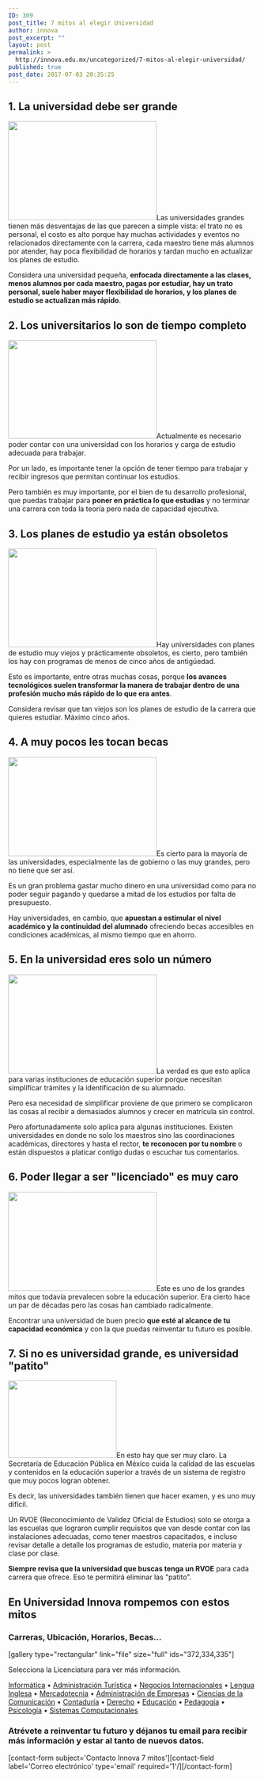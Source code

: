 ```yaml
---
ID: 309
post_title: 7 mitos al elegir Universidad
author: innova
post_excerpt: ""
layout: post
permalink: >
  http://innova.edu.mx/uncategorized/7-mitos-al-elegir-universidad/
published: true
post_date: 2017-07-03 20:35:25
---
```

## 1. La universidad debe ser grande

<img src="http://innova.edu.mx/wp-content/uploads/2017/07/mikael-kristenson-242070-copy-2-300x200.jpg" alt="" width="300" height="200" class="alignleft size-medium wp-image-313" />Las universidades grandes tienen más desventajas de las que parecen a simple vista: el trato no es personal, el costo es alto porque hay muchas actividades y eventos no relacionados directamente con la carrera, cada maestro tiene más alumnos por atender, hay poca flexibilidad de horarios y tardan mucho en actualizar los planes de estudio.

Considera una universidad pequeña, <strong>enfocada directamente a las clases, menos alumnos por cada maestro, pagas por estudiar, hay un trato personal, suele haber mayor flexibilidad de horarios, y los planes de estudio se actualizan más rápido</strong>.

## 2. Los universitarios lo son de tiempo completo

<img src="http://innova.edu.mx/wp-content/uploads/2017/07/sanah-suvarna-161883-copy-300x199.jpg" alt="" width="300" height="199" class="alignright size-medium wp-image-315" />Actualmente es necesario poder contar con una universidad con los horarios y carga de estudio adecuada para trabajar. 

Por un lado, es importante tener la opción de tener tiempo para trabajar y recibir ingresos que permitan continuar los estudios.

Pero también es muy importante, por el bien de tu desarrollo profesional, que puedas trabajar para <strong>poner en práctica lo que estudias</strong> y no terminar una carrera con toda la teoría pero nada de capacidad ejecutiva.

## 3. Los planes de estudio ya están obsoletos

<img src="http://innova.edu.mx/wp-content/uploads/2017/07/luca-bravo-65126-copy-2-300x199.jpg" alt="" width="300" height="199" class="alignleft size-medium wp-image-312" />Hay universidades con planes de estudio muy viejos y prácticamente obsoletos, es cierto, pero también los hay con programas de menos de cinco años de antigüedad.

Esto es importante, entre otras muchas cosas, porque <strong>los avances tecnológicos suelen transformar la manera de trabajar dentro de una profesión mucho más rápido de lo que era antes</strong>.

Considera revisar que tan viejos son los planes de estudio de la carrera que quieres estudiar. Máximo cinco años.

## 4. A muy pocos les tocan becas

<img src="http://innova.edu.mx/wp-content/uploads/2017/07/fabian-blank-78637-copy-300x200.jpg" alt="" width="300" height="200" class="alignright size-medium wp-image-316" />Es cierto para la mayoría de las universidades, especialmente las de gobierno o las muy grandes, pero no tiene que ser así.

Es un gran problema gastar mucho dinero en una universidad como para no poder seguir pagando y quedarse a mitad de los estudios por falta de presupuesto.

Hay universidades, en cambio, que <strong>apuestan a estimular el nivel académico y la continuidad del alumnado</strong> ofreciendo becas accesibles en condiciones académicas, al mismo tiempo que en ahorro.

## 5. En la universidad eres solo un número

<img src="http://innova.edu.mx/wp-content/uploads/2017/07/faustin-tuyambaze-135473-copy-3-300x200.jpg" alt="" width="300" height="200" class="alignleft size-medium wp-image-311" />La verdad es que esto aplica para varias instituciones de educación superior porque necesitan simplificar trámites y la identificación de su alumnado. 

Pero esa necesidad de simplificar proviene de que primero se complicaron las cosas al recibir a demasiados alumnos y crecer en matrícula sin control.

Pero afortunadamente solo aplica para algunas instituciones. Existen universidades en donde no solo los maestros sino las coordinaciones académicas, directores y hasta el rector, <strong>te reconocen por tu nombre</strong> o están dispuestos a platicar contigo dudas o escuchar tus comentarios.

## 6. Poder llegar a ser "licenciado" es muy caro

<img src="http://innova.edu.mx/wp-content/uploads/2017/07/rochelle-nicole-84911-copy-3-300x200.jpg" alt="" width="300" height="200" class="alignright size-medium wp-image-314" />Este es uno de los grandes mitos que todavía prevalecen sobre la educación superior. Era cierto hace un par de décadas pero las cosas han cambiado radicalmente.

Encontrar una universidad de buen precio <strong>que esté al alcance de tu capacidad económica</strong> y con la que puedas reinventar tu futuro es posible.

## 7. Si no es universidad grande, es universidad "patito"

<img src="http://innova.edu.mx/wp-content/uploads/2017/07/logo_sirvoems.jpg" alt="" width="219" height="156" class="alignleft size-full wp-image-317" />En esto hay que ser muy claro. La Secretaría de Educación Pública en México cuida la calidad de las escuelas y contenidos en la educación superior a través de un sistema de registro que muy pocos logran obtener.

Es decir, las universidades también tienen que hacer examen, y es uno muy difícil.

Un RVOE (Reconocimiento de Validez Oficial de Estudios) solo se otorga a las escuelas que lograron cumplir requisitos que van desde contar con las instalaciones adecuadas, como tener maestros capacitados, e incluso revisar detalle a detalle los programas de estudio, materia por materia y clase por clase.

<strong>Siempre revisa que la universidad que buscas tenga un RVOE</strong> para cada carrera que ofrece. Eso te permitirá eliminar las "patito".

## En Universidad Innova rompemos con estos mitos

### Carreras, Ubicación, Horarios, Becas… 

[gallery type="rectangular" link="file" size="full" ids="372,334,335"]

Selecciona la Licenciatura para ver más información.

<a href="http://innova.edu.mx/licenciatura-en-informatica/">Informática</a> • <a href="http://innova.edu.mx/licenciatura-en-administracion-turistica/">Administración Turística</a> • <a href="http://innova.edu.mx/licenciatura-en-negocios-internacionales/">Negocios Internacionales</a> • <a href="http://innova.edu.mx/licenciatura-en-lengua-inglesa/">Lengua Inglesa</a> • <a href="http://innova.edu.mx/licenciatura-en-mercadotecnia/">Mercadotecnia</a> • <a href="http://innova.edu.mx/licenciatura-en-administracion-de-empresas/">Administración de Empresas</a> • <a href="http://innova.edu.mx/licenciatura-en-ciencias-de-la-comunicacion/">Ciencias de la Comunicación</a> • <a href="http://innova.edu.mx/licenciatura-en-contaduria/">Contaduría</a> • <a href="http://innova.edu.mx/licenciatura-en-derecho/">Derecho</a> • <a href="http://innova.edu.mx/licenciatura-en-educacion/">Educación</a> • <a href="http://innova.edu.mx/licenciatura-en-pedagogia/">Pedagogía</a> • <a href="http://innova.edu.mx/licenciatura-en-psicologia/">Psicología</a> • <a href="http://innova.edu.mx/licenciatura-en-sistemas-computacionales/">Sistemas Computacionales</a>

### <strong>Atrévete a reinventar tu futuro</strong> y déjanos tu email para recibir más información y estar al tanto de nuevos datos.
[contact-form subject='Contacto Innova 7 mitos'][contact-field label='Correo electrónico' type='email' required='1'/][/contact-form]